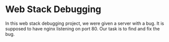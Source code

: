 # Web Stack Debugging  

In this web stack debugging project, we were given a server with a bug. It is supposed to have nginx listening on port 80. Our task is to find and fix the bug.
